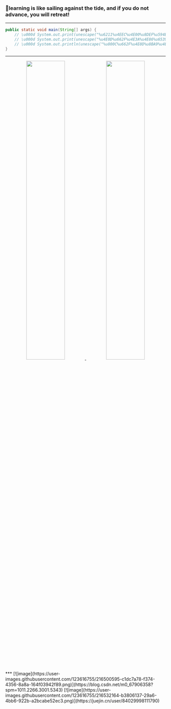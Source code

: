 ### 📜learning is like sailing against the tide, and if you do not advance, you will retreat!

---

```Java
public static void main(String[] args) {
    // \u000d System.out.print(unescape("%u6211%u4EEC%u4E00%u8DEF%u594B%u6218"));
    // \u000d System.out.print(unescape("%u4E0D%u662F%u4E3A%u4E86%u6539%u53D8%u4E16%u754C%uFF0C"));
    // \u000d System.out.println(unescape("%u800C%u662F%u4E0D%u8BA9%u4E16%u754C%u6539%u53D8%u6211%u4EEC%uFF01"));
}
```

---

<div align="center" style="text-align:center">
    <a href="#">
        <img width="49%" src="https://github-readme-stats.vercel.app/api?username=JiubanA1&show_icons=true&theme=flag-india&bg_color=0000&count_private=true&hide_border=true">
    </a>
    <a href="#">
        <img width="49%" src="https://github-readme-streak-stats.herokuapp.com/?user=JiubanA1&theme=flag-india&background=0000&hide_border=true"
        >
    </a>
</div>
***
[![image](https://user-images.githubusercontent.com/123616755/216500595-c1dc7a78-f374-4356-8a8a-164f03942f89.png)](https://blog.csdn.net/m0_67906358?spm=1011.2266.3001.5343)                                                                       [![image](https://user-images.githubusercontent.com/123616755/216532164-b3806137-29a6-4bb6-922b-a2bcabe52ec3.png)](https://juejin.cn/user/84029998111790)
